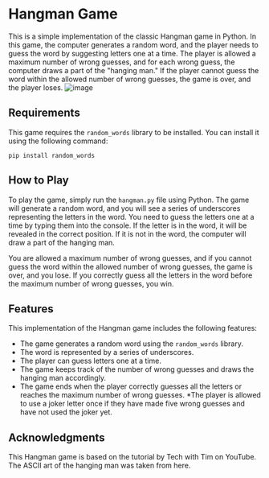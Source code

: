 # Hangman Game
This is a simple implementation of the classic Hangman game in Python. In this game, the computer generates a random word, and the player needs to guess the word by suggesting letters one at a time. The player is allowed a maximum number of wrong guesses, and for each wrong guess, the computer draws a part of the "hanging man." If the player cannot guess the word within the allowed number of wrong guesses, the game is over, and the player loses.
![image](https://github.com/parzivalhaliday/100-python-apps/blob/main/hangman/image.png)
## Requirements
This game requires the `random_words` library to be installed. You can install it using the following command:


```pip install random_words```

## How to Play
To play the game, simply run the `hangman.py` file using Python. The game will generate a random word, and you will see a series of underscores representing the letters in the word. You need to guess the letters one at a time by typing them into the console. If the letter is in the word, it will be revealed in the correct position. If it is not in the word, the computer will draw a part of the hanging man.

You are allowed a maximum number of wrong guesses, and if you cannot guess the word within the allowed number of wrong guesses, the game is over, and you lose. If you correctly guess all the letters in the word before the maximum number of wrong guesses, you win.

## Features
This implementation of the Hangman game includes the following features:

* The game generates a random word using the `random_words` library.
* The word is represented by a series of underscores.
* The player can guess letters one at a time.
* The game keeps track of the number of wrong guesses and draws the hanging man accordingly.
* The game ends when the player correctly guesses all the letters or reaches the maximum number of wrong guesses.
*The player is allowed to use a joker letter once if they have made five wrong guesses and have not used the joker yet.

## Acknowledgments
This Hangman game is based on the tutorial by Tech with Tim on YouTube. The ASCII art of the hanging man was taken from here.